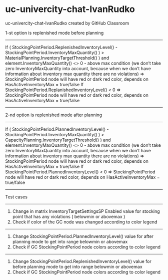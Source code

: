 # uc-univercity-chat-IvanRudko
uc-univercity-chat-IvanRudko created by GitHub Classroom

1-st option is replenished mode before planning
***
  If ( StockingPointPeriod.ReplenishedInventoryLevel() - StockingPointPeriod.InventoryMaxQuantity() ) > MaterialPlanning.InventoryTargetThreshold() ) and element.InventoryMaxQuantity() <> 0 - above max condition (we don’t take zero InventoryMaxQuantity into account, because when we don’t have information about inventory max quantity there are no violations) => StockingPointPeriod node will have red or dark red color, depends on HasActiveInventoryMax = true/false
  If StockingPointPeriod.ReplanishedInventoryLevel() < 0 => StockingPointPeriod node will have red or dark red color, depends on HasActiveInventoryMax = true/false
***
2-nd option is replenished mode after planning
  ***
  If ( StockingPointPeriod.PlannedInventoryLevel() - StockingPointPeriod.InventoryMaxQuantity() ) >               CapacityPlanning.InventoryTargetThreshold() ) and element.InventoryMaxQuantity() <> 0 - above max condition (we don’t take zero InventoryMaxQuantity into account, because when we don’t have information about inventory max quantity there are no violations) => StockingPointPeriod node will have red or dark red color, depends on HasActiveInventoryMax = true/false
  If StockingPointPeriod.PlannedInventoryLevel() < 0 => StockingPointPeriod node will have red or dark red color, depends on  HasActiveInventoryMax = true/false
  ***
Test cases
***
1) Change in matrix InventoryTargetSettingsSP Enabled value for stocking point that has any violations
( belowmin or abovemax )
2) Check if color of the GC node was changed according to color legend
***
1) Change StockingPointPeriod.PlannedInventoryLevel() value for after planning mode to get into range belowmin or abovemax
2) Check if GC StockingPointPeriod node colors according to color legend
***
1) Change StockingPointPeriod.ReplenishedInventoryLevel() value for before planning mode to get into range belowmin or abovemax
2) Check if GC StockingPointPeriod node colors according to color legend
